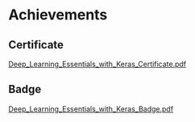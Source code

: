 

# Achievements
## Certificate
[Deep_Learning_Essentials_with_Keras_Certificate.pdf](https://prod-files-secure.s3.us-west-2.amazonaws.com/03e82b26-cccb-4906-bb56-adabcbdc0655/f5cf1405-8a02-49a4-beb6-3d50b033ba6e/Deep_Learning_Essentials_with_Keras_Certificate.pdf?X-Amz-Algorithm=AWS4-HMAC-SHA256&X-Amz-Content-Sha256=UNSIGNED-PAYLOAD&X-Amz-Credential=ASIAZI2LB4662FL4QB7X%2F20250206%2Fus-west-2%2Fs3%2Faws4_request&X-Amz-Date=20250206T122953Z&X-Amz-Expires=3600&X-Amz-Security-Token=IQoJb3JpZ2luX2VjEEQaCXVzLXdlc3QtMiJGMEQCIFxadciK7SKLZsN779vYj8kDmMxwYkiGxzd6OgqtyVfXAiBe8AKd22wgxk2EZ1kmPmIkajOf%2FwR4up3vRYpwJojKFSr%2FAwhdEAAaDDYzNzQyMzE4MzgwNSIMzczjlsvfvSWpFpCuKtwDxcvz1s0St8yb%2BoY9lAnRBoOgiKx6hNxpFba%2FunSYqeGmOFufrYodWp27uVyod7auyzMSOVcl2%2BJqVh7K6pVfFi5QOeO0eBJVj26JmFpC%2BORDkshVJWWfjpXM8UHgPj8293fk9N5O6B6Mn%2FD0i%2FAgiWVp0qj1XBPsvIfcxtGrZT118Z2hty4sKYqG4Kg1wKWRc2flrShE3qJLFeE6aO%2F4KUMbXug%2BUijh3QxLXWJhmAOYlmdIP5Ke3X0XvBCzBp6lxjKre%2BI64Qku6pdTJ3xeow8PhK8tReJdP5UTFXVAjr%2FXrH5YFiLWa0x7aIQV2YosI3o8eYU1sf4uKBEyxZ0HaVGqrZTch4wlNRK5ThrKh3vWN%2BhpaxvslDO4gLiuwjLcD2IVwzPEPcu7T%2BNXwEHhzh02SPn9NVdageCi0G3wMwDSsSU8bk3zy3mJSbIMOZQwC6E8uBs9NdpVm3Xyn%2FUB2AD0rX7ZajT0mTrrcmmYH8pAvS%2F3khjPDke0musqp0Q5ZUJL5BJgvtMTdbRKWQlcoigqgPtDDzzH8I5u6Miz3EzRbMAAUNdwy9NirsJ7wsZkiOe0lP69VCKXHCCRl9PsCad7txHljhC0yoG2EnBFIPQqUVClWmahuAwcPtowjMSSvQY6pgF8Vj9ry%2FCM3nOgPFP7vZI48OcpnW557xHvXxNn%2FxUlswtwhrAOl73pH6oUK9YUlu8aWWNhZI8xVFn77%2Ffn3dMLuHNCw%2Fe4smLkNX0TsLkAXaX26SZ5N8fHaemRIJU2NL%2B6mgk300HH6GEFMKuXOsUXjiD6x%2B0DYMqyrWNdZJzfdxYKX1nmCMDcmpioqQ%2FEbqHsPky3D1cLGaJm9aFhPKrfmoYhw5wx&X-Amz-Signature=4a3275ac3d063da2374e0a51288bc3e778113c97db2deb039d82ce55539c41f8&X-Amz-SignedHeaders=host&x-id=GetObject)
## Badge
[Deep_Learning_Essentials_with_Keras_Badge.pdf](https://prod-files-secure.s3.us-west-2.amazonaws.com/03e82b26-cccb-4906-bb56-adabcbdc0655/5c209097-6d96-477f-a031-edc11aa6225f/Deep_Learning_Essentials_with_Keras_Badge.pdf?X-Amz-Algorithm=AWS4-HMAC-SHA256&X-Amz-Content-Sha256=UNSIGNED-PAYLOAD&X-Amz-Credential=ASIAZI2LB4662FL4QB7X%2F20250206%2Fus-west-2%2Fs3%2Faws4_request&X-Amz-Date=20250206T122953Z&X-Amz-Expires=3600&X-Amz-Security-Token=IQoJb3JpZ2luX2VjEEQaCXVzLXdlc3QtMiJGMEQCIFxadciK7SKLZsN779vYj8kDmMxwYkiGxzd6OgqtyVfXAiBe8AKd22wgxk2EZ1kmPmIkajOf%2FwR4up3vRYpwJojKFSr%2FAwhdEAAaDDYzNzQyMzE4MzgwNSIMzczjlsvfvSWpFpCuKtwDxcvz1s0St8yb%2BoY9lAnRBoOgiKx6hNxpFba%2FunSYqeGmOFufrYodWp27uVyod7auyzMSOVcl2%2BJqVh7K6pVfFi5QOeO0eBJVj26JmFpC%2BORDkshVJWWfjpXM8UHgPj8293fk9N5O6B6Mn%2FD0i%2FAgiWVp0qj1XBPsvIfcxtGrZT118Z2hty4sKYqG4Kg1wKWRc2flrShE3qJLFeE6aO%2F4KUMbXug%2BUijh3QxLXWJhmAOYlmdIP5Ke3X0XvBCzBp6lxjKre%2BI64Qku6pdTJ3xeow8PhK8tReJdP5UTFXVAjr%2FXrH5YFiLWa0x7aIQV2YosI3o8eYU1sf4uKBEyxZ0HaVGqrZTch4wlNRK5ThrKh3vWN%2BhpaxvslDO4gLiuwjLcD2IVwzPEPcu7T%2BNXwEHhzh02SPn9NVdageCi0G3wMwDSsSU8bk3zy3mJSbIMOZQwC6E8uBs9NdpVm3Xyn%2FUB2AD0rX7ZajT0mTrrcmmYH8pAvS%2F3khjPDke0musqp0Q5ZUJL5BJgvtMTdbRKWQlcoigqgPtDDzzH8I5u6Miz3EzRbMAAUNdwy9NirsJ7wsZkiOe0lP69VCKXHCCRl9PsCad7txHljhC0yoG2EnBFIPQqUVClWmahuAwcPtowjMSSvQY6pgF8Vj9ry%2FCM3nOgPFP7vZI48OcpnW557xHvXxNn%2FxUlswtwhrAOl73pH6oUK9YUlu8aWWNhZI8xVFn77%2Ffn3dMLuHNCw%2Fe4smLkNX0TsLkAXaX26SZ5N8fHaemRIJU2NL%2B6mgk300HH6GEFMKuXOsUXjiD6x%2B0DYMqyrWNdZJzfdxYKX1nmCMDcmpioqQ%2FEbqHsPky3D1cLGaJm9aFhPKrfmoYhw5wx&X-Amz-Signature=0efd74990d25b67e1697cd24334f5fc2dbbe149151f1b457cb6a16af5ffe0552&X-Amz-SignedHeaders=host&x-id=GetObject)
